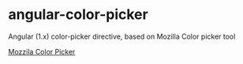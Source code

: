 # angular-color-picker
Angular (1.x) color-picker directive, based on Mozilla Color picker tool

[Mozzila Color Picker](https://developer.mozilla.org/pt-BR/docs/Web/CSS/CSS_Colors/seletor_de_cores)